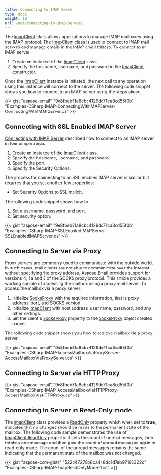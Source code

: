 ```yaml
---
title: Connecting to IMAP Server
type: docs
weight: 10
url: /net/connecting-to-imap-server/
---
```



The [ImapClient](https://apireference.aspose.com/net/email/aspose.email.clients.imap/imapclient) class allows applications to manage IMAP mailboxes using the IMAP protocol. The [ImapClient](https://apireference.aspose.com/net/email/aspose.email.clients.imap/imapclient) class is used to connect to IMAP mail servers and manage emails in the IMAP email folders. To connect to an IMAP server

1. Create an instance of the [ImapClient](https://apireference.aspose.com/net/email/aspose.email.clients.imap/imapclient) class.
1. Specify the hostname, username, and password in the [ImapClient constructor](https://apireference.aspose.com/net/email/aspose.email.clients.imap/imapclient/constructors/8).

Once the [ImapClient](https://apireference.aspose.com/net/email/aspose.email.clients.imap/imapclient) instance is initiated, the next call to any operation using this instance will connect to the server. The following code snippet shows you how to connect to an IMAP server using the steps above.



{{< gist "aspose-email" "9e8fbeb51a8cbc4129dc71ca8cd55f0b" "Examples-CSharp-IMAP-ConnectingWithIMAPServer-ConnectingWithIMAPServer.cs" >}}
## **Connecting with SSL Enabled IMAP Server**
[Connecting with IMAP Server](/email/net/connecting-to-imap-server#connecting-with-imap-server) described how to connect to an IMAP server in four simple steps:

1. Create an instance of the [ImapClient](https://apireference.aspose.com/net/email/aspose.email.clients.imap/imapclient) class.
1. Specify the hostname, username, and password.
1. Specify the port.
1. Specify the Security Options.

The process for connecting to an SSL enables IMAP server is similar but requires that you set another few properties:

- Set Security Options to SSLImplicit.

The following code snippet shows how to

1. Set a username, password, and port.
1. Set security option.



{{< gist "aspose-email" "9e8fbeb51a8cbc4129dc71ca8cd55f0b" "Examples-CSharp-IMAP-SSLEnabledIMAPServer-SSLEnabledIMAPServer.cs" >}}
## **Connecting to Server via Proxy**
Proxy servers are commonly used to communicate with the outside world. In such cases, mail clients are not able to communicate over the Internet without specifying the proxy address. Aspose.Email provides support for versions 4, 4a and 5 of the SOCKS proxy protocol. This article provides a working sample of accessing the mailbox using a proxy mail server. To access the mailbox via a proxy server:

1. Initialize [SocksProxy](https://apireference.aspose.com/net/email/aspose.email.clients/socksproxy) with the required information, that is proxy address, port, and SOCKS version.
1. Initialize [ImapClient](https://apireference.aspose.com/net/email/aspose.email.clients.imap/imapclient) with host address, user name, password, and any other settings.
1. Set the client's [SocksProxy](https://apireference.aspose.com/net/email/aspose.email.clients/socksproxy) property to the [SocksProxy](https://apireference.aspose.com/net/email/aspose.email.clients/socksproxy) object created above.

The following code snippet shows you how to retrieve mailbox via a proxy server.



{{< gist "aspose-email" "9e8fbeb51a8cbc4129dc71ca8cd55f0b" "Examples-CSharp-IMAP-AccessMailboxViaProxyServer-AccessMailboxViaProxyServer.cs" >}}
## **Connecting to Server via HTTP Proxy**
{{< gist "aspose-email" "9e8fbeb51a8cbc4129dc71ca8cd55f0b" "Examples-CSharp-IMAP-AccessMailboxViaHTTPProxy-AccessMailboxViaHTTPProxy.cs" >}}
## **Connecting to Server in Read-Only mode**
The [ImapClient](https://apireference.aspose.com/net/email/aspose.email.clients.imap/imapclient) class provides a [ReadOnly](https://apireference.aspose.com/net/email/aspose.email.clients.imap/imapclient/properties/readonly) property which when set to **true**, indicates that no changes should be made to the permanent state of the mailbox. The following code sample demonstrates the use of [ImapClient.ReadOnly](https://apireference.aspose.com/net/email/aspose.email.clients.imap/imapclient/properties/readonly) property. It gets the count of unread messages, then fetches one message and then gets the count of unread messages again in read-only mode. The count of the unread messages remains the same indicating that the permanent state of the mailbox was not changed.



{{< gist "aspose-com-gists" "522d47278b8ca448dc1d7eb97193322c" "Examples-CSharp-IMAP-ImapReadOnlyMode-1.cs" >}}
